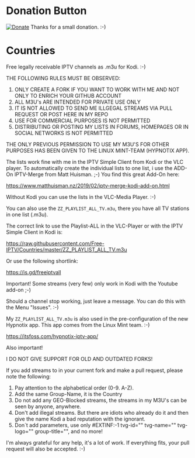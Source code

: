 # Donation Button
[![Donate](https://img.shields.io/badge/Donate-PayPal-green.svg)](https://paypal.me/FreeIPTVGitgub?locale.x=de_DE) Thanks for a small donation. :-)

# Countries
Free legally receivable IPTV channels as .m3u for Kodi. :-)

THE FOLLOWING RULES MUST BE OBSERVED:

1. ONLY CREATE A FORK IF YOU WANT TO WORK WITH ME AND NOT ONLY TO ENRICH YOUR GITHUB ACCOUNT
2. ALL M3U's ARE INTENDED FOR PRIVATE USE ONLY
3. IT IS NOT ALLOWED TO SEND ME ILLGEGAL STREAMS VIA PULL REQUEST OR POST HERE IN MY REPO
4. USE FOR COMMERCIAL PURPOSES IS NOT PERMITTED
5. DISTRIBUTING OR POSTING MY LISTS IN FORUMS, HOMEPAGES OR IN SOCIAL NETWORKS IS NOT PERMITTED

THE ONLY PREVIOUS PERMISSION TO USE MY M3U'S FOR OTHER PURPOSES HAS BEEN GIVEN TO THE LINUX MINT-TEAM (HYPNOTIX APP).

The lists work fine with me in the IPTV Simple Client from Kodi or the VLC player. To automatically create the individual lists
to one list, i use the ADD-On IPTV-Merge from Matt Huisman. ;-) You find this great Add-On here:

https://www.matthuisman.nz/2019/02/iptv-merge-kodi-add-on.html

Without Kodi you can use the lists in the VLC-Media Player. :-)

You can also use the `ZZ_PLAYLIST_ALL_TV.m3u`, there you have all TV stations in one list (.m3u).

The correct link to use the Playlist-ALL in the VLC-Player or with the IPTV Simple Client in Kodi is:

https://raw.githubusercontent.com/Free-IPTV/Countries/master/ZZ_PLAYLIST_ALL_TV.m3u

Or use the following shortlink:

https://is.gd/freeiptvall

Important! Some streams (very few) only work in Kodi with the Youtube add-on ;-)

Should a channel stop working, just leave a message. You can do this with the Menu "Issues". :-)

My `ZZ_PLAYLIST_ALL_TV.m3u` is also used in the pre-configuration of the new Hypnotix app. This app comes from the Linux Mint team. :-)

https://itsfoss.com/hypnotix-iptv-app/

Also important!

I DO NOT GIVE SUPPORT FOR OLD AND OUTDATED FORKS!

If you add streams to in your current fork and make a pull request, please note the following:

1. Pay attention to the alphabetical order (0-9. A-Z).
2. Add the same Group-Name, it is the Country
3. Do not add any GEO-Blocked streams, the streams in my M3U's can be seen by anyone, anywhere.
4. Don't add illegal streams. But there are idiots who already do it and then give the name Kodi a bad reputation with the ignorant.
5. Don´t add parameters, use only #EXTINF:-1 tvg-id="" tvg-name="" tvg-logo="" group-title="", and no more!

I'm always grateful for any help, it's a lot of work. If everything fits, your pull request will also be accepted. :-)

